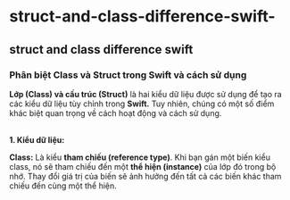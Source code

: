 # struct-and-class-difference-swift-
##  struct and class difference swift

### Phân biệt Class và Struct trong Swift và cách sử dụng

**Lớp (Class) và cấu trúc (Struct)** là hai kiểu dữ liệu được sử dụng để tạo ra các kiểu dữ liệu tùy chỉnh trong **Swift.** Tuy nhiên, chúng có một số điểm khác biệt quan trọng về cách hoạt động và cách sử dụng. <br><br>

**1. Kiểu dữ liệu:**

**Class:** Là kiểu **tham chiếu (reference type)**. Khi bạn gán một biến kiểu class, nó sẽ tham chiếu đến một **thể hiện (instance)** của lớp đó trong bộ nhớ. Thay đổi giá trị của biến sẽ ảnh hưởng đến tất cả các biến khác tham chiếu đến cùng một thể hiện.
